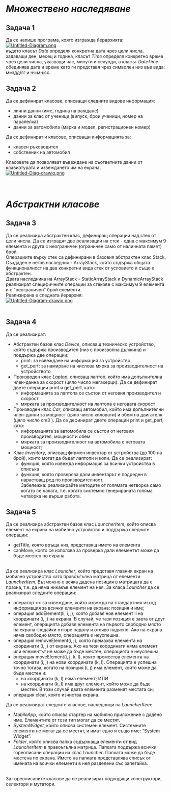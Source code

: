 # *Множествено наследяване*
## Задача 1
Да се напише програма, която изгражда йерархията:</br>
[![Untitled-Diagram.png](https://i.postimg.cc/KzqpBxnc/Untitled-Diagram.png)](https://postimg.cc/njm1t8RN)
</br>където класът *Date* определя конкретна дата чрез цели числа, задаващи ден, месец и година, класът *Time* определя конкретно време чрез цели числа, указващи час, минути и секунди, а класът *DateTime* обединява дата и време като ги представя чрез символен низ във вида: мм/дд/гг и чч:мн:сс.
</br>
## Задача 2
Да се дефинират класове, описващи  следните видове информация:
- лични данни (име, година на раждане)
- данни за клас от ученици (випуск, брои ученици, номер на паралелка)
- данни за автомобила (марка и модел, регистрационен номер)

Да се дефинират и класове, описващи информацията за:
- класен ръководител
- собственик на автомобил

Класовете да позволяват въвеждане на съответните данни от клавиатурата и извеждането им на екрана.</br>
[![Untitled-Diag-drawio.png](https://i.postimg.cc/L5ZdsnrF/Untitled-Diag-drawio.png)](https://postimg.cc/dZvNHts5)
</br></br></br>

# *Абстрактни класове*
## Задача 3
Да се реализира абстрактен клас, дефиниращ операции над стек от цели числа. Да се изградят две реализации на стек - една с максимум 9 елемента и друга с неограничен (ограничен само от наличната памет) брой.
</br>Операциите върху стек са дефинирани в базовия абстрактен клас Stack. Създаден е негов наследник - ArrayStack, който съдържа общата функционалност на два конкретни вида стек от условието и също е абстрактен. 
</br>Двата наследника на ArrayStack - StaticArrayStack и DynamicArrayStack реализират специфичните операции за стекове с максимум 9 елемента и с "неограничен" брой елементи. </br>Реализирана е следната йерархия:
</br>
[![Untitled-Diagram-drawio.png](https://i.postimg.cc/BQfjTDNy/Untitled-Diagram-drawio.png)](https://postimg.cc/6Tz6w8kL)
</br></br>

## Задача 4
Да се реализират:
- Абстрактен базов клас *Device*, описващ техническo устройствo, който съдържа производител (низ с произволна дължина) и поддържа две операции:
  - print: за извеждане на информация за устройство
  - get_perf: за намиране на числова мярка за производителност на устройството
- Производен клас *Laptop*, описващ лаптоп, който има допълнителна член-данна за скорост (цяло число мегахерци). Да се дефинират двете операции print и get_perf, като:
  - информацията за лаптопа се състои от неговия производител и скорост
  - мярката за производителност на лаптопа е неговата скорост
- Производен клас *Car*, описващ автомобил, който има допълнителни член-данни за
мощност (цяло число киловати) и обем на двигателя (цяло число cm3 ). Да се дефинират двете операции print и get_perf, като:
  - информацията за автомобила се състои от неговия производител, мощност и
обем
  - мярката за производителност на автомобила е неговата мощност;
- Клас *Inventory*, описващ фирмен инвентар от устройства (до 100 на брой), които
могат да бъдат лаптопи и коли. Да се реализират:
  - функция, която извежда информация за всички устройства в списъка
  - функция, която проверява дали инвентарът е подреден в нарастващ ред по производителност.
</br>Забележка: реализирайте методите от голямата четворка само когато се налага, т.е. когато
системно генерираната голяма четворка не върши работа.

## Задача 5
Да се реализира абстрактен базов клас *LauncherItem*, който описва елемент на екрана на мобилно устройство и поддържа следните операции:
- getTitle, която връща низ, представящ името на елемента
- canMove, която се използва за проверка дали елементът може да бъде местен по екрана

</br>Да се реализира клас *Launcher*, който представя главния екран на мобилно устройство като правоъгълна матрица от елементи *LauncherItem*. Възможно е всяка дадена позиция в матрицата да е празна, т.е. да няма никакъв елемент на нея. За класа *Launcher* да се реализират следните операции:
- оператор << за извеждане, който извежда на стандартния изход информация за
всички елементи на екрана: позиция и име;
- операция addElement(li, i, j), която добавя нов елемент li на координати
(i, j) на екрана. В случай, че тази позиция е заета от друг елемент, операцията
добавя елемента на първото свободно място на екрана гледайки отгоре надолу и
отляво надясно. Ако на екрана няма свободно място, операцията е неуспешна.
- операция removeElement(i, j), която премахва елемента на координати (i, j)
от екрана. Ако на тези координати няма елемент или елементът не може да бъде
местен, операцията е неуспешна.
- операция moveElement(i, j, k, l), която премества елемента на координати
(i, j) на нови координати (k, l). Операцията е успешна точно тогава, когато на
позиция (i, j) има елемент, който може да бъде местен и:
  - на координати (k, l) няма елемент; ИЛИ
  - на координати (k, l) има друг елемент, който може да бъде местен. В този
случай двата елемента разменят местата си;
- операция clear, която изчиства екрана.

Да се реализират следните класове, наследници на *LauncherItem*:
- *MobileApp*, който описва стартер на мобилно приложение с дадено име. Елементите от този тип могат да се местят.
- *SystemWidget*, който описва системен елемент. Системните елементи не могат да се местят, и имат едно и също име: “System Widget”.
- *Folder*, който описва папка съдържаща елементи от вид *LauncherItem* в правоъгълна матрица. Папката поддържа всички гореописани операции на клас
*Launcher*. Папката може да бъде местена по екрана. Името на папката
представлява списък от имената на всички елементи в нея разделени със запетайка.

</br>За гореописаните класове да се реализират подходящи конструктори, селектори и
мутатори.
